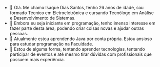 - 👋 Olá. Me chamo Isaque Dias Santos, tenho 26 anos de idade, sou formado Técnico em Eletroeletrônica e cursando Tecnólogo em Análise e Desenvolvimento de Sistemas.
- 👀 Embora eu seja iniciante em programação, tenho imenso interesse em fazer parte desta área, podendo criar coisas novas e ajudar outras pessoas.
- 🌱 Atualmente estou aprendendo Java por conta própria. Estou ansioso para estudar programação na Faculdade.
- 💞️ Estou de alguma forma, tentando aprender tecnologias, tentando participar de eventos e até mesmo tirar dúvidas com profissionais que possuem mais experiência.

